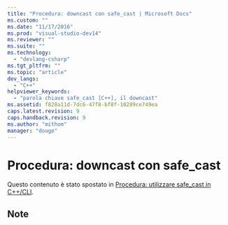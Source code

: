 ```yaml
---
title: "Procedura: downcast con safe_cast | Microsoft Docs"
ms.custom: ""
ms.date: "11/17/2016"
ms.prod: "visual-studio-dev14"
ms.reviewer: ""
ms.suite: ""
ms.technology: 
  - "devlang-csharp"
ms.tgt_pltfrm: ""
ms.topic: "article"
dev_langs: 
  - "C++"
helpviewer_keywords: 
  - "parola chiave safe_cast [C++], il downcast"
ms.assetid: f828a11d-7dc6-47f8-bf8f-10289ce749ea
caps.latest.revision: 9
caps.handback.revision: 9
ms.author: "mithom"
manager: "douge"
---
```

# Procedura: downcast con safe_cast
Questo contenuto è stato spostato in [Procedura: utilizzare safe\_cast in C\+\+\/CLI](../Topic/How%20to:%20Use%20safe_cast%20in%20C++-CLI.md).  
  
## Note